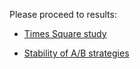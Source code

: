 Please proceed to results:

- [Times Square study](https://numpde.github.io/optimum/code/work/20210616-OPT1/c_grid_study0/UTC-20210619-074952/)

- [Stability of A/B strategies](https://numpde.github.io/optimum/code/work/20210616-OPT1/c_grid_study1/UTC-20210621-204830)
